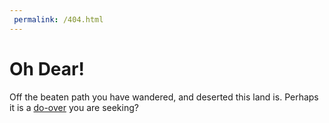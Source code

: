 ```yaml
---
 permalink: /404.html
---
```


# Oh Dear!

Off the beaten path you have wandered, and deserted this land is. Perhaps it is a [do-over](/) you are seeking?
